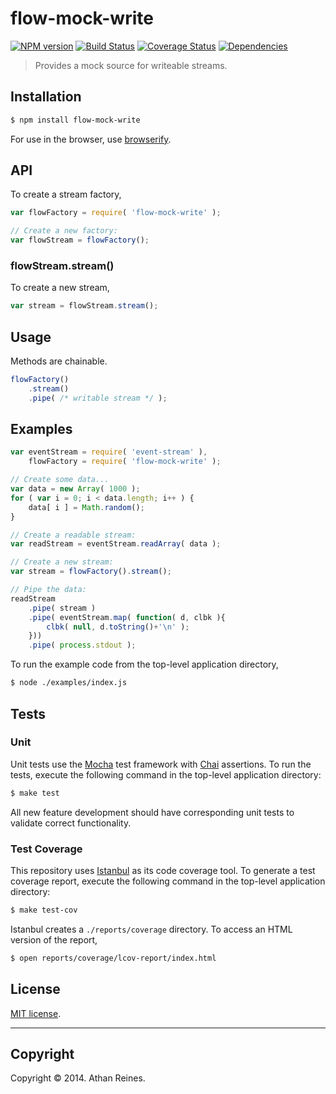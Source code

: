 flow-mock-write
===
[![NPM version][npm-image]][npm-url] [![Build Status][travis-image]][travis-url] [![Coverage Status][coveralls-image]][coveralls-url] [![Dependencies][dependencies-image]][dependencies-url]

> Provides a mock source for writeable streams.


## Installation

``` bash
$ npm install flow-mock-write
```

For use in the browser, use [browserify](https://github.com/substack/node-browserify).


## API

To create a stream factory,

``` javascript
var flowFactory = require( 'flow-mock-write' );

// Create a new factory:
var flowStream = flowFactory();
```

### flowStream.stream()

To create a new stream,

``` javascript
var stream = flowStream.stream();
```


## Usage

Methods are chainable.

``` javascript
flowFactory()
	.stream()
	.pipe( /* writable stream */ );
```



## Examples

``` javascript
var eventStream = require( 'event-stream' ),
	flowFactory = require( 'flow-mock-write' );

// Create some data...
var data = new Array( 1000 );
for ( var i = 0; i < data.length; i++ ) {
	data[ i ] = Math.random();
}

// Create a readable stream:
var readStream = eventStream.readArray( data );

// Create a new stream:
var stream = flowFactory().stream();

// Pipe the data:
readStream
	.pipe( stream )
	.pipe( eventStream.map( function( d, clbk ){
		clbk( null, d.toString()+'\n' );
	}))
	.pipe( process.stdout );
```

To run the example code from the top-level application directory,

``` bash
$ node ./examples/index.js
```


## Tests

### Unit

Unit tests use the [Mocha](http://visionmedia.github.io/mocha) test framework with [Chai](http://chaijs.com) assertions. To run the tests, execute the following command in the top-level application directory:

``` bash
$ make test
```

All new feature development should have corresponding unit tests to validate correct functionality.


### Test Coverage

This repository uses [Istanbul](https://github.com/gotwarlost/istanbul) as its code coverage tool. To generate a test coverage report, execute the following command in the top-level application directory:

``` bash
$ make test-cov
```

Istanbul creates a `./reports/coverage` directory. To access an HTML version of the report,

``` bash
$ open reports/coverage/lcov-report/index.html
```


## License

[MIT license](http://opensource.org/licenses/MIT). 


---
## Copyright

Copyright &copy; 2014. Athan Reines.


[npm-image]: http://img.shields.io/npm/v/flow-mock-write.svg
[npm-url]: https://npmjs.org/package/flow-mock-write

[travis-image]: http://img.shields.io/travis/flow-io/flow-mock-write/master.svg
[travis-url]: https://travis-ci.org/flow-io/flow-mock-write

[coveralls-image]: https://img.shields.io/coveralls/flow-io/flow-mock-write/master.svg
[coveralls-url]: https://coveralls.io/r/flow-io/flow-mock-write?branch=master

[dependencies-image]: http://img.shields.io/david/flow-io/flow-mock-write.svg
[dependencies-url]: https://david-dm.org/flow-io/flow-mock-write

[dev-dependencies-image]: http://img.shields.io/david/dev/flow-io/flow-mock-write.svg
[dev-dependencies-url]: https://david-dm.org/dev/flow-io/flow-mock-write

[github-issues-image]: http://img.shields.io/github/issues/flow-io/flow-mock-write.svg
[github-issues-url]: https://github.com/flow-io/flow-mock-write/issues